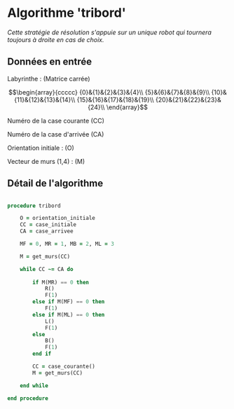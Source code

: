 # Algorithme 'tribord'

*Cette stratégie de résolution s'appuie sur un unique robot qui tournera toujours à droite en cas de choix.*

## Données en entrée

Labyrinthe : (Matrice carrée)

$$\begin{array}{ccccc}
{0}&{1}&{2}&{3}&{4}\\
{5}&{6}&{7}&{8}&{9}\\
{10}&{11}&{12}&{13}&{14}\\
{15}&{16}&{17}&{18}&{19}\\
{20}&{21}&{22}&{23}&{24}\\
\end{array}$$

Numéro de la case courante (CC)

Numéro de la case d'arrivée (CA)

Orientation initiale : (O)

Vecteur de murs (1,4) : (M)

## Détail de l'algorithme

```fortran

procedure tribord

    O = orientation_initiale
    CC = case_initiale
    CA = case_arrivee

    MF = 0, MR = 1, MB = 2, ML = 3

    M = get_murs(CC)

    while CC ~= CA do
        
        if M(MR) == 0 then
            R()
            F(1)
        else if M(MF) == 0 then
            F(1)
        else if M(ML) == 0 then
            L()
            F(1)
        else
            B()
            F(1)
        end if

        CC = case_courante()
        M = get_murs(CC)    

    end while

end procedure

```